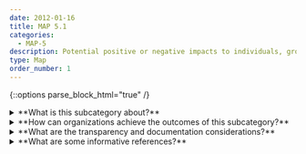 ```yaml
---
date: 2012-01-16
title: MAP 5.1
categories:
  - MAP-5
description: Potential positive or negative impacts to individuals, groups, communities, organizations, or society are regularly identified and documented.
type: Map
order_number: 1
---
```


{::options parse_block_html="true" /}


<details>
<summary markdown="span">**What is this subcategory about?**</summary>
<br>
AI systems are socio-technical in nature and can have positive, neutral, or negative implications that extend beyond their stated purpose. Negative impacts can be wide- ranging and affect individuals, groups, communities, organizations, and society, as well as the environment and national security. 

The Map function provides an opportunity for organizations to assess potential AI system impacts based on identified risks. This enables organizations to create a baseline for system monitoring and to increase opportunities for detecting emergent risks. Impact assessments also help to identify new benefits and purposes which may arise from AI system use. After an AI system is deployed, engaging different stakeholder groups – who may be aware of, or experience, benefits or negative impacts that are unknown to AI actors – allows organizations to understand and monitor system benefits and impacts more readily.

</details>

<details>
<summary markdown="span">**How can organizations achieve the outcomes of this subcategory?**</summary>

* Establish and document stakeholder engagement processes at the earliest stages of system formulation to identify potential impacts from the AI system on individuals, groups, communities, organizations, and society. 
* Employ methods such as value sensitive design (VSD) to identify misalignments between organizational and societal values, and system implementation and impact. 
* Identify approaches to engage, capture, and incorporate input from system users and other key stakeholders to assist with continuous monitoring for impacts and emergent risks. Incorporate quantitative, qualitative, and mixed methods in the assessment and documentation of potential impacts to individuals, groups, communities, organizations, and society. 
* Identify a team (internal or external) that is independent of AI design and development functions to assess AI system benefits, positive and negative impacts and their likelihood. 
* Develop impact assessment procedures that incorporate socio-technical elements and methods and plan to normalize across organizational culture. Regularly review and refine impact assessment processes. 

</details>

<details>
<summary markdown="span">**What are the transparency and documentation considerations?**</summary>
<br>
**Transparency Considerations – Key Questions: MAP 5.1**
- If it relates to people, does it unfairly advantage or disadvantage a particular social group? In what ways? How was this mitigated?
- If it relates to other ethically protected subjects, have appropriate obligations been met? (e.g., medical data might include information collected from animals)
- If it relates to people, could this dataset expose people to harm or legal action? (e.g., financial social or otherwise) What was done to mitigate or reduce the potential for harm?

**AI Transparency Resources: MAP 5.1**
- Datasheets for Datasets
- GAO-21-519SP: AI Accountability Framework for Federal Agencies & Other Entities
- “AI policies and initiatives,” in Artificial Intelligence in Society, OECD, 2019
- Intel.gov: AI Ethics Framework for Intelligence Community  - 2020
- Assessment List for Trustworthy AI (ALTAI) - The High-Level Expert Group on AI - 2019

</details>

<details>
<summary markdown="span">**What are some informative references?**</summary>
<br>
Susanne Vernim, Harald Bauer, Erwin Rauch, et al. 2022. A value sensitive design approach for designing AI-based worker assistance systems in manufacturing. Procedia Comput. Sci. 200, C (2022), 505–516. [DOI](https://doi.org/10.1016/j.procs.2022.01.248)

Harini Suresh and John V. Guttag. 2020. A Framework for Understanding Sources of Harm throughout the Machine Learning Life Cycle. arXiv:1901.10002. Retrieved from [arXiv:1901.10002](https://arxiv.org/abs/1901.10002)

Margarita Boyarskaya, Alexandra Olteanu, and Kate Crawford. 2020. Overcoming Failures of Imagination in AI Infused System Development and Deployment. arXiv:2011.13416. Retrieved from [arXiv:2011.13416()]https://arxiv.org/abs/2011.13416)

Konstantinia Charitoudi and Andrew Blyth. A Socio-Technical Approach to Cyber Risk Management and Impact Assessment. Journal of Information Security 4, 1 (2013), 33-41. [DOI:](http://dx.doi.org/10.4236/jis.2013.41005)

Raji, I.D., Smart, A., White, R.N., Mitchell, M., Gebru, T., Hutchinson, B., Smith-Loud, J., Theron, D., & Barnes, P. (2020). Closing the AI accountability gap: defining an end-to-end framework for internal algorithmic auditing. Proceedings of the 2020 Conference on Fairness, Accountability, and Transparency.

Emanuel Moss, Elizabeth Anne Watkins, Ranjit Singh, Madeleine Clare Elish, & Jacob Metcalf. 2021. Assemlbing Accountability: Algorithmic Impact Assessment for the Public Interest.  Data & Society. Accessed 7/14/2022 at [Link](https://datasociety.net/library/assembling-accountability-algorithmic-impact-assessment-for-the-public-interest/)

Ada Lovelace Institute. 2022. Algorithmic Impact Assessment: A Case Study in Healthcare. Accessed July 14, 2022. [adalovelaceinstitute](https://www.adalovelaceinstitute.org/report/algorithmic-impact-assessment-case-study-healthcare/)

Microsoft. Responsible AI Impact Assessment Template. 2022. Accessed July 14, 2022. [Microsoft-RAI-Impact-Assessment-Template](https://blogs.microsoft.com/wp-content/uploads/prod/sites/5/2022/06/Microsoft-RAI-Impact-Assessment-Template.pdf)

Microsoft. Responsible AI Impact Assessment Guide. 2022. Accessed July 14, 2022. [Microsoft-RAI-Impact-Assessment-Guide](https://blogs.microsoft.com/wp-content/uploads/prod/sites/5/2022/06/Microsoft-RAI-Impact-Assessment-Guide.pdf)

</details>
